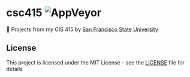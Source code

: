 # csc415 ![AppVeyor](https://img.shields.io/appveyor/ci/gruntjs/grunt.svg)
📗 Projects from my CIS 415 by [San Francisco State University](https://cs.sfsu.edu/courses.html)
## License

This project is licensed under the MIT License - see the [LICENSE](LICENSE) file for details

